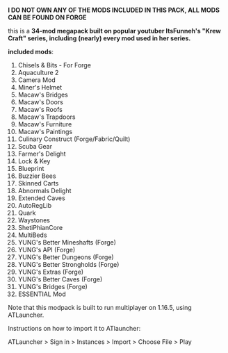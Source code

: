 **I DO NOT OWN ANY OF THE MODS INCLUDED IN THIS PACK, ALL MODS CAN BE FOUND ON FORGE**

this is a **34-mod megapack built on
popular youtuber ItsFunneh's "Krew Craft"
series, including (nearly) every mod
used in her series.**

**included mods**:
1. Chisels & Bits - For Forge
2. Aquaculture 2
3. Camera Mod
4. Miner's Helmet
5. Macaw's Bridges
6. Macaw's Doors
7. Macaw's Roofs
8. Macaw's Trapdoors
9. Macaw's Furniture
10. Macaw's Paintings
11. Culinary Construct (Forge/Fabric/Quilt)
12. Scuba Gear
13. Farmer's Delight
14. Lock & Key
15. Blueprint
16. Buzzier Bees
17. Skinned Carts
18. Abnormals Delight
19. Extended Caves
20. AutoRegLib
21. Quark
22. Waystones
23. ShetiPhianCore
24. MultiBeds
25. YUNG's Better Mineshafts (Forge)
26. YUNG's API (Forge)
27. YUNG's Better Dungeons (Forge)
28. YUNG's Better Strongholds (Forge)
29. YUNG's Extras (Forge)
30. YUNG's Better Caves (Forge)
31. YUNG's Bridges (Forge)
32. ESSENTIAL Mod

Note that this modpack is built to run multiplayer on 1.16.5, using ATLauncher.

Instructions on how to import it to ATlauncher:




ATLauncher > Sign in > Instances > Import > Choose File > Play
